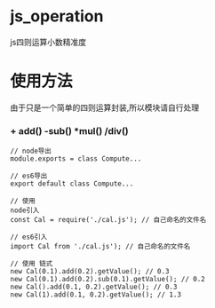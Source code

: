 # js_operation
js四则运算小数精准度
# 使用方法
由于只是一个简单的四则运算封装,所以模块请自行处理
### + add() -sub() *mul() /div()
```
// node导出
module.exports = class Compute...

// es6导出
export default class Compute...

// 使用
node引入
const Cal = require('./cal.js'); // 自己命名的文件名

// es6引入
import Cal from './cal.js'); // 自己命名的文件名

// 使用 链式
new Cal(0.1).add(0.2).getValue(); // 0.3
new Cal(0.1).add(0.2).sub(0.1).getValue(); // 0.2
new Cal().add(0.1, 0.2).getValue(); // 0.3
new Cal(1).add(0.1, 0.2).getValue(); // 1.3
```
